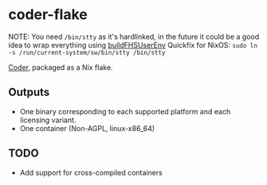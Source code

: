# coder-flake
NOTE: You need `/bin/stty` as it's hardlinked, in the future it could be a good idea to wrap everything using [buildFHSUserEnv](https://nixos.org/manual/nixpkgs/stable/index.html#sec-fhs-environments)
Quickfix for NixOS: `sudo ln -s /run/current-system/sw/bin/stty /bin/stty`

[Coder](https://github.com/coder/coder), packaged as a Nix flake.

## Outputs
 - One binary corresponding to each supported platform and each licensing variant.
 - One container (Non-AGPL, linux-x86_64)
## TODO
 - Add support for cross-compiled containers
